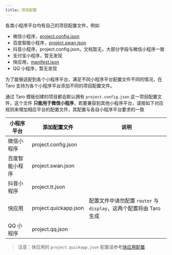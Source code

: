 ```yaml
---
title: 项目配置
---
```


各类小程序平台均有自己的项目配置文件，例如

- 微信小程序，[project.config.json](https://developers.weixin.qq.com/miniprogram/dev/devtools/projectconfig.html?search-key=%E9%A1%B9%E7%9B%AE%E9%85%8D%E7%BD%AE)
- 百度智能小程序，[project.swan.json](https://smartprogram.baidu.com/docs/develop/devtools/projectconfig/)
- 抖音小程序，project.config.json，文档暂无，大部分字段与微信小程序一致
- 支付宝小程序，暂无发现
- 快应用，[manifest.json](https://doc.quickapp.cn/framework/manifest.html)
- QQ 小程序，暂无发现

为了能够适配到各个小程序平台，满足不同小程序平台配置文件不同的情况，在 Taro 支持为各个小程序平台添加不同的项目配置文件。

通过 Taro 模板创建的项目都会默认拥有 `project.config.json` 这一项目配置文件，这个文件 **只能用于微信小程序**，若要兼容到其他小程序平台，请按如下对应规则来增加相应平台的配置文件，其配置与各自小程序平台要求的一致

| 小程序平台     | 添加配置文件          | 说明                                                               |
| -------------- | --------------------- | ------------------------------------------------------------------ |
| 微信小程序     | project.config.json   |                                                                    |
| 百度智能小程序 | project.swan.json     |                                                                    |
| 抖音小程序     | project.tt.json       |                                                                    |
| 快应用         | project.quickapp.json | 配置文件中请勿配置 `router` 与 `display`，这两个配置将由 Taro 生成 |
| QQ 小程序      | project.qq.json       |                                                                    |

> 注意：快应用的 `project.quickapp.json` 配置请参考[快应用配置](./quick-app.md#快应用配置)
